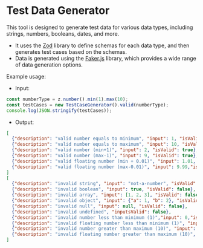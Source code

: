 # Test Data Generator

This tool is designed to generate test data for various data types, including strings, numbers, booleans, dates, and more.

- It uses the [Zod](https://github.com/colinhacks/zod) library to define schemas for each data type, and then generates test cases based on the schemas.
- Data is generated using the [Faker.js](https://github.com/Marak/Faker.js) library, which provides a wide range of data generation options.

Example usage:
- Input:
```typescript
const numberType = z.number().min(1).max(10);
const testCases = new TestCaseGenerator().valid(numberType);
console.log(JSON.stringify(testCases));
```

- Output:
```json
[
  {"description": "valid number equals to minimum", "input": 1, "isValid": true},
  {"description": "valid number equals to maximum", "input": 10, "isValid": true},
  {"description": "valid number (min+1)", "input": 2, "isValid": true},
  {"description": "valid number (max-1)", "input": 9, "isValid": true},
  {"description": "valid floating number (min + 0.01)", "input": 1.01, "isValid": true},
  {"description": "valid floating number (max-0.01)", "input": 9.99,"isValid": true}
]
[
  {"description": "invalid string", "input": "not-a-number", "isValid": false},
  {"description": "invalid boolean", "input": true, "isValid": false},
  {"description": "invalid array", "input": [1, 2, 3], "isValid": false},
  {"description": "invalid object", "input": {"a": 1, "b": 2}, "isValid": false},
  {"description": "invalid null", "input": null, "isValid": false},
  {"description": "invalid undefined", "inputsValid": false},
  {"description": "invalid number less than minimum (1)","input": 0,"isValid": false},
  {"description": "invalid floating number less than minimum (1)", "input": 0.99, "isValid": false},
  {"description": "invalid number greater than maximum (10)", "input": 11, "isValid": false},
  {"description": "invalid floating number greater than maximum (10)", "input": 10.01, "isValid": false}
]
```